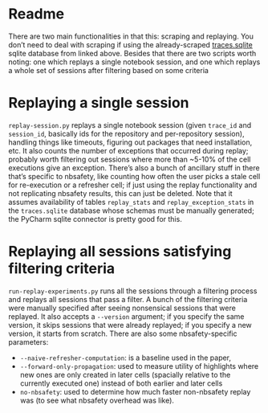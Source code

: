 # Readme

There are two main functionalities in that this: scraping and replaying. You
don’t need to deal with scraping if using the already-scraped
[traces.sqlite](https://drive.google.com/file/d/1Yf_17-SESPVdyawfNbxF54VIbe4om2eX/view?usp=sharing)
sqlite database from linked above. Besides that there are two scripts worth
noting: one which replays a single notebook session, and one which replays
a whole set of sessions after filtering based on some criteria

# Replaying a single session

`replay-session.py` replays a single notebook session (given `trace_id` and
`session_id`, basically ids for the repository and per-repository session),
handling things like timeouts, figuring out packages that need installation,
etc. It also counts the number of exceptions that occurred during replay;
probably worth filtering out sessions where more than ~5-10% of the cell
executions give an exception. There’s also a bunch of ancillary stuff in there
that’s specific to nbsafety, like counting how often the user picks a stale
cell for re-execution or a refresher cell; if just using the replay functionality
and not replicating nbsafety results, this can just be deleted. Note that it assumes
availability of tables `replay_stats` and `replay_exception_stats` in the `traces.sqlite`
database whose schemas must be manually generated; the PyCharm sqlite connector is
pretty good for this.

# Replaying all sessions satisfying filtering criteria

`run-replay-experiments.py` runs all the sessions through a filtering process
and replays all sessions that pass a filter. A bunch of the filtering criteria
were manually specified after seeing nonsensical sessions that were replayed.
It also accepts a `--version` argument; if you specify the same version, it skips
sessions that were already replayed; if you specify a new version, it starts
from scratch. There are also some nbsafety-specific parameters:
- `--naive-refresher-computation`: is a baseline used in the paper,
- `--forward-only-propagation`: used to measure utility of highlights where new
  ones are only created in later cells (spacially relative to the currently
  executed one) instead of both earlier and later cells
- `no-nbsafety`: used to determine how much faster non-nbsafety replay was (to
  see what nbsafety overhead was like).

